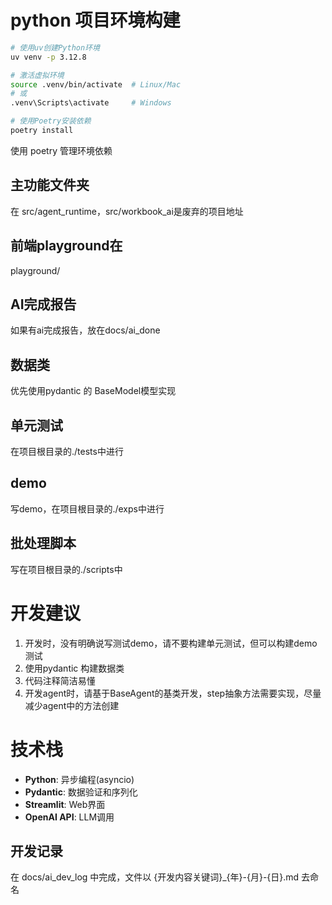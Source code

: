 # python 项目环境构建

```bash
# 使用uv创建Python环境
uv venv -p 3.12.8

# 激活虚拟环境
source .venv/bin/activate  # Linux/Mac
# 或
.venv\Scripts\activate     # Windows

# 使用Poetry安装依赖
poetry install
```
使用 poetry 管理环境依赖


## 主功能文件夹
在 src/agent_runtime，src/workbook_ai是废弃的项目地址

## 前端playground在
playground/

## AI完成报告
如果有ai完成报告，放在docs/ai_done

## 数据类
优先使用pydantic 的 BaseModel模型实现

## 单元测试
在项目根目录的./tests中进行

## demo
写demo，在项目根目录的./exps中进行

## 批处理脚本
写在项目根目录的./scripts中


# 开发建议
1. 开发时，没有明确说写测试demo，请不要构建单元测试，但可以构建demo测试
2. 使用pydantic 构建数据类
3. 代码注释简洁易懂
4. 开发agent时，请基于BaseAgent的基类开发，step抽象方法需要实现，尽量减少agent中的方法创建

# 技术栈
- **Python**: 异步编程(asyncio)
- **Pydantic**: 数据验证和序列化
- **Streamlit**: Web界面
- **OpenAI API**: LLM调用

## 开发记录

在 docs/ai_dev_log 中完成，文件以 {开发内容关键词}_{年}-{月}-{日}.md 去命名
